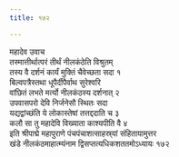 ```yaml
---
title: १७२

---
```

महादेव उवाच  
तस्मात्तीर्थात्परं तीर्थं नीलकंठेति विश्रुतम्  
तस्य वै दर्शनं कार्यं मुक्तिं चैवेच्छता सदा १  
बिल्वपत्रैस्तथा धूपैर्दीपैर्वाथ सुरेश्वरि  
वांछितं लभते मर्त्यो नीलकंठस्य दर्शनात् २  
उपवासपरो देवि निर्जनेसौ स्थितः सदा  
यद्यद्वांच्छंति ये लोकास्तेषां तत्तद्ददाति च ३  
कलौ सा तु महादेवि विख्याता काश्यपीति वै ४  
इति श्रीपाद्मे महापुराणे पंचपंचाशत्साहस्र्यां संहितायामुत्तर  
खंडे नीलकंठमाहात्म्यंनाम द्विसप्तत्यधिकशततमोऽध्यायः १७२